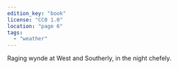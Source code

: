 ```yaml
---
edition_key: "book"
license: "CC0 1.0"
location: "page 6"
tags:
  - "weather"
---
```

Raging wynde at West and Southerly, in the
night chefely.
